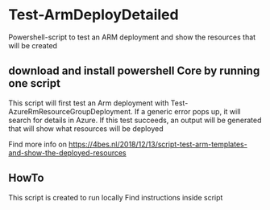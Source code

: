 # Test-ArmDeployDetailed

Powershell-script to test an ARM deployment and show the resources that will be created

## download and install powershell Core by running one script</h2>

This script will first test an Arm deployment with Test-AzureRmResourceGroupDeployment.
If a generic error pops up, it will search for details in Azure.
If this test succeeds, an output will be generated that will show what resources will be deployed

Find more info on <https://4bes.nl/2018/12/13/script-test-arm-templates-and-show-the-deployed-resources>

## HowTo

This script is created to run locally
Find instructions inside script
